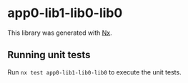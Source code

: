 # app0-lib1-lib0-lib0

This library was generated with [Nx](https://nx.dev).

## Running unit tests

Run `nx test app0-lib1-lib0-lib0` to execute the unit tests.
